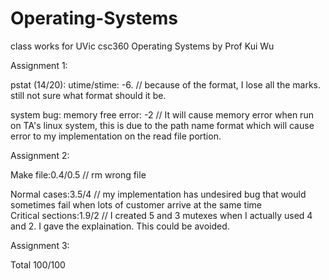 # Operating-Systems
class works for UVic csc360 Operating Systems by Prof Kui Wu

Assignment 1:<br>

pstat (14/20): utime/stime: -6. // because of the format, I lose all the marks. still not sure what format should it be.<br>

system bug: memory free error: -2 // It will cause memory error when run on TA's linux system, this is due to the path name format which will cause error to my implementation on the read file portion.


Assignment 2:<br>

Make file:0.4/0.5 // rm wrong file<br>

Normal cases:3.5/4 // my implementation has undesired bug that would sometimes fail when lots of customer arrive at the same time<br>
Critical sections:1.9/2 // I created 5 and 3 mutexes when I actually used 4 and 2. I gave the explaination. This could be avoided.<br>

Assignment 3:<br>

Total 100/100


